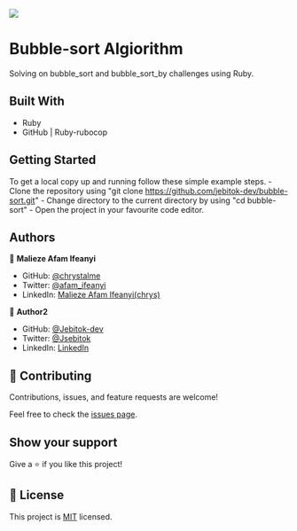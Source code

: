 ![](https://img.shields.io/badge/Microverse-blueviolet)

# Bubble-sort Algiorithm

Solving on bubble_sort and bubble_sort_by challenges using Ruby.

<!-- ![screenshot](./app_screenshot.png) -->

<!-- Additional description about the project and its features. -->

## Built With

- Ruby
- GitHub | Ruby-rubocop

<!-- ## Live Demo -->

<!-- [Live Demo Link](https://livedemo.com) -->

## Getting Started

To get a local copy up and running follow these simple example steps.
    - Clone the repository using "git clone https://github.com/jebitok-dev/bubble-sort.git"
    - Change directory to the current directory by using "cd bubble-sort"
    - Open the project in your favourite code editor.

<!-- ### Prerequisites

### Setup

### Install

### Usage

### Run tests

### Deployment -->

## Authors

👤 **Malieze Afam Ifeanyi**

- GitHub: [@chrystalme](https://github.com/chrystalme)
- Twitter: [@afam_ifeanyi](https://twitter.com/afam_ifeanyi)
- LinkedIn: [Malieze Afam Ifeanyi(chrys)](https://linkedin.com/afam-ifeanyi-chrys-malieze-63876576)

👤 **Author2**

- GitHub: [@Jebitok-dev](https://github.com/jebitok-dev)
- Twitter: [@Jsebitok](https://twitter.com/jsebitok)
- LinkedIn: [LinkedIn](https://linkedin.com/in/sharon-jebitok/)

## 🤝 Contributing

Contributions, issues, and feature requests are welcome!

Feel free to check the [issues page](https://github.com/jebitok-dev/bubble-sort/issues).

## Show your support

Give a ⭐️ if you like this project!

## 📝 License

This project is [MIT](https://mit-license.org/) licensed.
